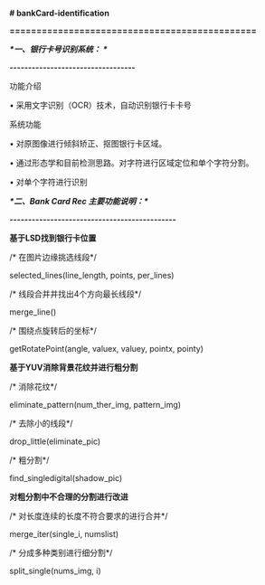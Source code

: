 **# bankCard-identification**

**==============================================**

***\*一、银行卡号识别系统： \****

**----------------------------------**



功能介绍

•     采用文字识别（OCR）技术，自动识别银行卡卡号



系统功能

•     对原图像进行倾斜矫正、抠图银行卡区域。

•     通过形态学和目前检测思路。对字符进行区域定位和单个字符分割。

•     对单个字符进行识别



***\*二、Bank Card Rec 主要功能说明：\****

**---------------------------------------------**

**基于LSD找到银行卡位置**

/* 在图片边缘挑选线段*/

selected_lines(line_length, points, per_lines)

/* 线段合并并找出4个方向最长线段*/

merge_line()

/* 围绕点旋转后的坐标*/

getRotatePoint(angle, valuex, valuey, pointx, pointy)

**基于YUV消除背景花纹并进行粗分割**

/* 消除花纹*/

eliminate_pattern(num_ther_img, pattern_img)

/* 去除小的线段*/

drop_little(eliminate_pic)

/* 粗分割*/

find_singledigital(shadow_pic)

**对粗分割中不合理的分割进行改进**

/* 对长度连续的长度不符合要求的进行合并*/

merge_iter(single_i, numslist)

/* 分成多种类别进行细分割*/

split_single(nums_img, i)

​	